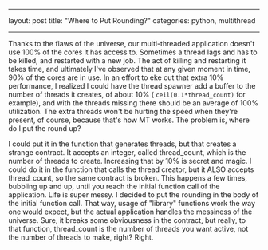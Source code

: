 ___
layout: post
title: "Where to Put Rounding?"
categories: python, multithread
___

Thanks to the flaws of the universe, our multi-threaded application doesn't use 100% of the cores it has access to. Sometimes a thread lags and has to be killed, and restarted with a new job. The act of killing and restarting it takes time, and ultimately I've observed that at any given moment in time, 90% of the cores are in use. In an effort to eke out that extra 10% performance, I realized I could have the thread spawner add a buffer to the number of threads it creates, of about 10% (
`ceil(0.1*thread_count)` for example), and with the threads missing there should be an average of 100% utilization. The extra threads won't be hurting the speed when they're present, of course, because that's how MT works. The problem is, where do I put the round up?

I could put it in the function that generates threads, but that creates a strange contract. It accepts an integer, called thread_count, which is the number of threads to create. Increasing that by 10% is secret and magic. I could do it in the function that calls the thread creator, but it ALSO accepts thread_count, so the same contract is broken. This happens a few times, bubbling up and up, until you reach the initial function call of the application. Life is super messy. I decided
to put the rounding in the body of the initial function call. That way, usage of "library" functions work the way one would expect, but the actual application handles the messiness of the universe. Sure, it breaks some obviousness in the contract, but really, to that function, thread_count is the number of threads you want active, not the number of threads to make, right? Right.
